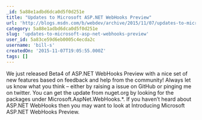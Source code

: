 ```yaml
---
_id: 5a88e1adbd6dca0d5f0d251e
title: "Updates to Microsoft ASP.NET WebHooks Preview"
url: 'http://blogs.msdn.com/b/webdev/archive/2015/11/07/updates-to-microsoft-asp-net-webhooks-preview.aspx'
category: 5a88e1adbd6dca0d5f0d251e
slug: 'updates-to-microsoft-asp-net-webhooks-preview'
user_id: 5a83ce59d6eb0005c4ecda2c
username: 'bill-s'
createdOn: '2015-11-07T19:05:55.000Z'
tags: []
---
```


We just released Beta4 of ASP.NET WebHooks Preview with a nice set of new features based on feedback and help from the community! Always let us know what you think – either by raising a issue on GitHub or pinging me on twitter. You can get the update from nuget.org by looking for the packages under Microsoft.AspNet.WebHooks.*. If you haven’t heard about ASP.NET WebHooks then you may want to look at Introducing Microsoft ASP.NET WebHooks Preview.
